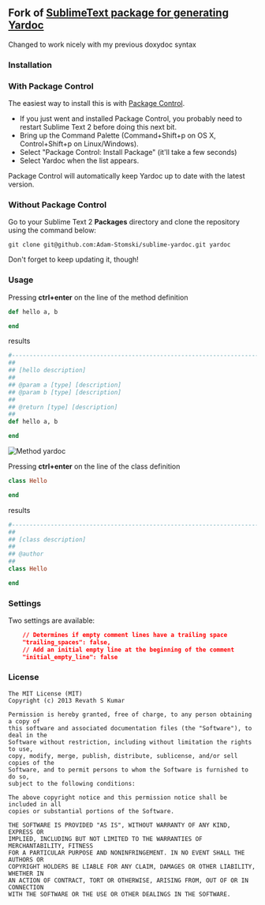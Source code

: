 ## Fork of [SublimeText package for generating Yardoc](https://github.com/revathskumar/sublime-yardoc)

Changed to work nicely with my previous doxydoc syntax

### Installation

### With Package Control
The easiest way to install this is with [Package Control](http://wbond.net/sublime\_packages/package\_control).

   * If you just went and installed Package Control, you probably need to restart Sublime Text 2    before doing this next bit.
   * Bring up the Command Palette (Command+Shift+p on OS X, Control+Shift+p on Linux/Windows).
   * Select "Package Control: Install Package" (it'll take a few seconds)
   * Select Yardoc when the list appears.

Package Control will automatically keep Yardoc up to date with the latest version.

### Without Package Control

Go to your Sublime Text 2 **Packages** directory and clone the repository using the command below:

    git clone git@github.com:Adam-Stomski/sublime-yardoc.git yardoc

Don't forget to keep updating it, though!

### Usage

Pressing **ctrl+enter** on the line of the method definition
```ruby
def hello a, b

end
```

results

```ruby
#----------------------------------------------------------------------------
##
## [hello description]
##
## @param a [type] [description]
## @param b [type] [description]
##
## @return [type] [description]
##
def hello a, b

end
```

![Method yardoc](https://lh6.googleusercontent.com/-C9V-e0vzDq0/UERyoS0I4oI/AAAAAAAAG48/M2cptkMfmgA/s458/123.gif)

Pressing **ctrl+enter** on the line of the class definition

```ruby
class Hello

end
```

results

```ruby
#----------------------------------------------------------------------------
##
## [class description]
##
## @author
##
class Hello

end
```

### Settings

Two settings are available:

```json
    // Determines if empty comment lines have a trailing space
    "trailing_spaces": false,
    // Add an initial empty line at the beginning of the comment
    "initial_empty_line": false
```

### License

```
The MIT License (MIT)
Copyright (c) 2013 Revath S Kumar

Permission is hereby granted, free of charge, to any person obtaining a copy of
this software and associated documentation files (the "Software"), to deal in the
Software without restriction, including without limitation the rights to use,
copy, modify, merge, publish, distribute, sublicense, and/or sell copies of the
Software, and to permit persons to whom the Software is furnished to do so,
subject to the following conditions:

The above copyright notice and this permission notice shall be included in all
copies or substantial portions of the Software.

THE SOFTWARE IS PROVIDED "AS IS", WITHOUT WARRANTY OF ANY KIND, EXPRESS OR
IMPLIED, INCLUDING BUT NOT LIMITED TO THE WARRANTIES OF MERCHANTABILITY, FITNESS
FOR A PARTICULAR PURPOSE AND NONINFRINGEMENT. IN NO EVENT SHALL THE AUTHORS OR
COPYRIGHT HOLDERS BE LIABLE FOR ANY CLAIM, DAMAGES OR OTHER LIABILITY, WHETHER IN
AN ACTION OF CONTRACT, TORT OR OTHERWISE, ARISING FROM, OUT OF OR IN CONNECTION
WITH THE SOFTWARE OR THE USE OR OTHER DEALINGS IN THE SOFTWARE.
```
